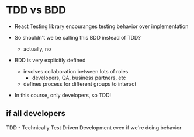 # TDD vs BDD

- React Testing library encouranges testing behavior over implementation
- So shouldn't we be calling this BDD instead of TDD?

  - actually, no

- BDD is very explicitly defined
  - involves collaboration between lots of roles
    - developers, QA, business partners, etc
  - defines process for different groups to interact
- In this course, only developers, so TDD!

## if all developers

TDD - Technically Test Driven Development even if we're doing behavior
